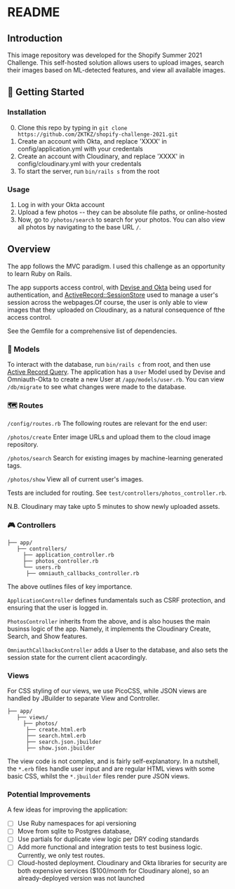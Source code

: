 # README

## Introduction
This image repository was developed for the Shopify Summer 2021 Challenge. This self-hosted solution allows  users to upload images, search their images based on ML-detected features, and view all available images. 


## 🚀 Getting Started

### Installation
0. Clone this repo by typing in `git clone https://github.com/ZKTKZ/shopify-challenge-2021.git`
1. Create an account with Okta, and replace 'XXXX' in config/application.yml with your credentals 
2. Create an account with Cloudinary, and replace 'XXXX' in config/cloudinary.yml with your credentals 
3. To start the server, run `bin/rails s` from the root

### Usage
1. Log in with your Okta account
2. Upload a few photos -- they can be absolute file paths, or online-hosted
3. Now, go to `/photos/search` to search for your photos. You can also view all photos by navigating to the base URL `/`.

## Overview 
The app follows the MVC paradigm. I used this challenge as an opportunity to learn Ruby on Rails.

The app supports access control, with [Devise and Okta](https://developer.okta.com/blog/2018/09/18/simple-authentication-with-rails-and-omniauth) being used for authentication, and [ActiveRecord::SessionStore](https://github.com/rails/activerecord-session_store) used to manage a user's session across the webpages.Of course, the user is only able to view images that they uploaded on Cloudinary, as a natural consequence of fthe access control.

See the Gemfile for a comprehensive list of dependencies.

### 🧱 Models

To interact with the database, run `bin/rails c` from root, and then use [Active Record Query](https://guides.rubyonrails.org/active_record_querying.html). The application has a `User` Model used by Devise and Omniauth-Okta to create a new User at `/app/models/user.rb`. You can view `/db/migrate` to see what changes were made to the database. 

### 🗺️ Routes
`/config/routes.rb`
The following routes are relevant for the end user:

`/photos/create`
Enter image URLs and upload them to the cloud image repository.

`/photos/search`
Search for existing images by machine-learning generated tags. 

`/photos/show`
View all of current user's images.

Tests are included for routing. See `test/controllers/photos_controller.rb`.

N.B. Cloudinary may take upto 5 minutes to show newly uploaded assets.

### 🎮 Controllers
```
├── app/
   ├── controllers/
     ├── application_controller.rb
     ├── photos_controller.rb
     └── users.rb
      ├── omniauth_callbacks_controller.rb
```
The above outlines files of key importance.

`ApplicationController` defines fundamentals such as CSRF protection, and ensuring that the user is logged in.

`PhotosController` inherits from the above, and is also houses the main businss logic of the app. Namely, it implements the Cloudinary Create, Search, and Show features.

`OmniauthCallbacksController` adds a User to the database, and also sets the session state for the current client acacordingly.


### Views
For CSS styling of our views, we use PicoCSS, while JSON views are handled by JBuilder to separate View and Controller. 

```
├── app/
   ├── views/
     ├── photos/
      ├── create.html.erb
      ├── search.html.erb
      ├── search.json.jbuilder
      ├── show.json.jbuilder
```

The view code is not complex, and is fairly self-explanatory. In a nutshell, the `*.erb` files handle user input and are regular HTML views with some basic CSS, whilst the `*.jbuilder` files render pure JSON views.

### Potential Improvements
A few ideas for improving the application:
- [ ] Use Ruby namespaces for api versioning
- [ ] Move from sqlite to Postgres database, 
- [ ] Use partials for duplicate view logic per DRY coding standards
- [ ] Add more functional and integration tests to test business logic. Currently, we only test routes.
- [ ] Cloud-hosted deployment. Cloudinary and Okta libraries for security are both expensive services ($100/month for Cloudinary alone), so an already-deployed version was not launched
